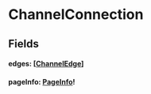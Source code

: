 # ChannelConnection

## Fields

#### edges: [[ChannelEdge](/api/graphql/objects/channel-edge.md)]

#### pageInfo: [PageInfo](/api/graphql/objects/page-info.md)!
